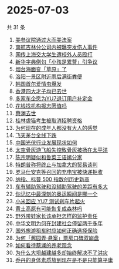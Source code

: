 # 2025-07-03

共 31 条

<!-- BEGIN ZHIHUSEARCH -->
<!-- 最后更新时间 Thu Jul 03 2025 13:21:41 GMT+0800 (China Standard Time) -->

1. [美参议院通过大而美法案](https://www.zhihu.com/search?q=%E7%BE%8E%E5%8F%82%E8%AE%AE%E9%99%A2%E9%80%9A%E8%BF%87%E5%A4%A7%E8%80%8C%E7%BE%8E%E6%B3%95%E6%A1%88)
1. [南航吉林分公司内被曝突发伤人事件](https://www.zhihu.com/search?q=%E5%8D%97%E8%88%AA%E5%90%89%E6%9E%97%E5%88%86%E5%85%AC%E5%8F%B8%E5%86%85%E8%A2%AB%E6%9B%9D%E7%AA%81%E5%8F%91%E4%BC%A4%E4%BA%BA%E4%BA%8B%E4%BB%B6)
1. [网传上海交大学生遭校外人员殴打](https://www.zhihu.com/search?q=%E7%BD%91%E4%BC%A0%E4%B8%8A%E6%B5%B7%E4%BA%A4%E5%A4%A7%E5%AD%A6%E7%94%9F%E9%81%AD%E6%A0%A1%E5%A4%96%E4%BA%BA%E5%91%98%E6%AE%B4%E6%89%93)
1. [新华字典例句「小孩是累赘」引争议](https://www.zhihu.com/search?q=%E6%96%B0%E5%8D%8E%E5%AD%97%E5%85%B8%E4%BE%8B%E5%8F%A5%E3%80%8C%E5%B0%8F%E5%AD%A9%E6%98%AF%E7%B4%AF%E8%B5%98%E3%80%8D%E5%BC%95%E4%BA%89%E8%AE%AE)
1. [烟台海面变「草原」了](https://www.zhihu.com/search?q=%E7%83%9F%E5%8F%B0%E6%B5%B7%E9%9D%A2%E5%8F%98%E3%80%8C%E8%8D%89%E5%8E%9F%E3%80%8D%E4%BA%86)
1. [洛阳一景区附近雨后满街粪便](https://www.zhihu.com/search?q=%E6%B4%9B%E9%98%B3%E4%B8%80%E6%99%AF%E5%8C%BA%E9%99%84%E8%BF%91%E9%9B%A8%E5%90%8E%E6%BB%A1%E8%A1%97%E7%B2%AA%E4%BE%BF)
1. [韩国首尔爱情虫爆发](https://www.zhihu.com/search?q=%E9%9F%A9%E5%9B%BD%E9%A6%96%E5%B0%94%E7%88%B1%E6%83%85%E8%99%AB%E7%88%86%E5%8F%91)
1. [香港四大才子均已去世](https://www.zhihu.com/search?q=%E9%A6%99%E6%B8%AF%E5%9B%9B%E5%A4%A7%E6%89%8D%E5%AD%90%E5%9D%87%E5%B7%B2%E5%8E%BB%E4%B8%96)
1. [多家车企愿为YU7退订用户补定金](https://www.zhihu.com/search?q=%E5%A4%9A%E5%AE%B6%E8%BD%A6%E4%BC%81%E6%84%BF%E4%B8%BAYU7%E9%80%80%E8%AE%A2%E7%94%A8%E6%88%B7%E8%A1%A5%E5%AE%9A%E9%87%91)
1. [花钱找机构报志愿值吗](https://www.zhihu.com/search?q=%E8%8A%B1%E9%92%B1%E6%89%BE%E6%9C%BA%E6%9E%84%E6%8A%A5%E5%BF%97%E6%84%BF%E5%80%BC%E5%90%97)
1. [蔡澜去世](https://www.zhihu.com/search?q=%E8%94%A1%E6%BE%9C%E5%8E%BB%E4%B8%96)
1. [桂林虐猫考生被取消招聘资格](https://www.zhihu.com/search?q=%E6%A1%82%E6%9E%97%E8%99%90%E7%8C%AB%E8%80%83%E7%94%9F%E8%A2%AB%E5%8F%96%E6%B6%88%E6%8B%9B%E8%81%98%E8%B5%84%E6%A0%BC)
1. [为何现在的成年人都没有大人的感觉](https://www.zhihu.com/search?q=%E4%B8%BA%E4%BD%95%E7%8E%B0%E5%9C%A8%E7%9A%84%E6%88%90%E5%B9%B4%E4%BA%BA%E9%83%BD%E6%B2%A1%E6%9C%89%E5%A4%A7%E4%BA%BA%E7%9A%84%E6%84%9F%E8%A7%89)
1. [飞天茅台全线下跌](https://www.zhihu.com/search?q=%E9%A3%9E%E5%A4%A9%E8%8C%85%E5%8F%B0%E5%85%A8%E7%BA%BF%E4%B8%8B%E8%B7%8C)
1. [中国光伏行业发展现状如何](https://www.zhihu.com/search?q=%E4%B8%AD%E5%9B%BD%E5%85%89%E4%BC%8F%E8%A1%8C%E4%B8%9A%E5%8F%91%E5%B1%95%E7%8E%B0%E7%8A%B6%E5%A6%82%E4%BD%95)
1. [太空骨灰游飞船失控致骨灰被扬在太平洋](https://www.zhihu.com/search?q=%E5%A4%AA%E7%A9%BA%E9%AA%A8%E7%81%B0%E6%B8%B8%E9%A3%9E%E8%88%B9%E5%A4%B1%E6%8E%A7%E8%87%B4%E9%AA%A8%E7%81%B0%E8%A2%AB%E6%89%AC%E5%9C%A8%E5%A4%AA%E5%B9%B3%E6%B4%8B)
1. [陈宗明疑似和鲁菜王语嫣分家](https://www.zhihu.com/search?q=%E9%99%88%E5%AE%97%E6%98%8E%E7%96%91%E4%BC%BC%E5%92%8C%E9%B2%81%E8%8F%9C%E7%8E%8B%E8%AF%AD%E5%AB%A3%E5%88%86%E5%AE%B6)
1. [特朗普称将终止与加拿大的贸易谈判](https://www.zhihu.com/search?q=%E7%89%B9%E6%9C%97%E6%99%AE%E7%A7%B0%E5%B0%86%E7%BB%88%E6%AD%A2%E4%B8%8E%E5%8A%A0%E6%8B%BF%E5%A4%A7%E7%9A%84%E8%B4%B8%E6%98%93%E8%B0%88%E5%88%A4)
1. [罗马仕安克等召回的充电宝被快递拒收](https://www.zhihu.com/search?q=%E7%BD%97%E9%A9%AC%E4%BB%95%E5%AE%89%E5%85%8B%E7%AD%89%E5%8F%AC%E5%9B%9E%E7%9A%84%E5%85%85%E7%94%B5%E5%AE%9D%E8%A2%AB%E5%BF%AB%E9%80%92%E6%8B%92%E6%94%B6)
1. [纳指、标普 500 指数创历史新高](https://www.zhihu.com/search?q=%E7%BA%B3%E6%8C%87%E3%80%81%E6%A0%87%E6%99%AE%20500%20%E6%8C%87%E6%95%B0%E5%88%9B%E5%8E%86%E5%8F%B2%E6%96%B0%E9%AB%98)
1. [车有辅助驾驶和没辅助驾驶的差距有多大](https://www.zhihu.com/search?q=%E8%BD%A6%E6%9C%89%E8%BE%85%E5%8A%A9%E9%A9%BE%E9%A9%B6%E5%92%8C%E6%B2%A1%E8%BE%85%E5%8A%A9%E9%A9%BE%E9%A9%B6%E7%9A%84%E5%B7%AE%E8%B7%9D%E6%9C%89%E5%A4%9A%E5%A4%A7)
1. [你记忆中最深刻的奥运瞬间是哪一个](https://www.zhihu.com/search?q=%E4%BD%A0%E8%AE%B0%E5%BF%86%E4%B8%AD%E6%9C%80%E6%B7%B1%E5%88%BB%E7%9A%84%E5%A5%A5%E8%BF%90%E7%9E%AC%E9%97%B4%E6%98%AF%E5%93%AA%E4%B8%80%E4%B8%AA)
1. [小米回应 YU7 测试刹车片起火](https://www.zhihu.com/search?q=%E5%B0%8F%E7%B1%B3%E5%9B%9E%E5%BA%94%20YU7%20%E6%B5%8B%E8%AF%95%E5%88%B9%E8%BD%A6%E7%89%87%E8%B5%B7%E7%81%AB)
1. [黄土高原有可能恢复成森林吗](https://www.zhihu.com/search?q=%E9%BB%84%E5%9C%9F%E9%AB%98%E5%8E%9F%E6%9C%89%E5%8F%AF%E8%83%BD%E6%81%A2%E5%A4%8D%E6%88%90%E6%A3%AE%E6%9E%97%E5%90%97)
1. [野外带娃家长该承担怎样的监护责任](https://www.zhihu.com/search?q=%E9%87%8E%E5%A4%96%E5%B8%A6%E5%A8%83%E5%AE%B6%E9%95%BF%E8%AF%A5%E6%89%BF%E6%8B%85%E6%80%8E%E6%A0%B7%E7%9A%84%E7%9B%91%E6%8A%A4%E8%B4%A3%E4%BB%BB)
1. [中华文明为何在封建社会停留两千多年](https://www.zhihu.com/search?q=%E4%B8%AD%E5%8D%8E%E6%96%87%E6%98%8E%E4%B8%BA%E4%BD%95%E5%9C%A8%E5%B0%81%E5%BB%BA%E7%A4%BE%E4%BC%9A%E5%81%9C%E7%95%99%E4%B8%A4%E5%8D%83%E5%A4%9A%E5%B9%B4)
1. [国外旅游租车时应如何正确选择保险](https://www.zhihu.com/search?q=%E5%9B%BD%E5%A4%96%E6%97%85%E6%B8%B8%E7%A7%9F%E8%BD%A6%E6%97%B6%E5%BA%94%E5%A6%82%E4%BD%95%E6%AD%A3%E7%A1%AE%E9%80%89%E6%8B%A9%E4%BF%9D%E9%99%A9)
1. [为何「酱园弄·悬案」票房口碑双崩盘](https://www.zhihu.com/search?q=%E4%B8%BA%E4%BD%95%E3%80%8C%E9%85%B1%E5%9B%AD%E5%BC%84%C2%B7%E6%82%AC%E6%A1%88%E3%80%8D%E7%A5%A8%E6%88%BF%E5%8F%A3%E7%A2%91%E5%8F%8C%E5%B4%A9%E7%9B%98)
1. [如何看待蔡澜的养老观念](https://www.zhihu.com/search?q=%E5%A6%82%E4%BD%95%E7%9C%8B%E5%BE%85%E8%94%A1%E6%BE%9C%E7%9A%84%E5%85%BB%E8%80%81%E8%A7%82%E5%BF%B5)
1. [为什么大坝越建越多却始终解决不了洪灾](https://www.zhihu.com/search?q=%E4%B8%BA%E4%BB%80%E4%B9%88%E5%A4%A7%E5%9D%9D%E8%B6%8A%E5%BB%BA%E8%B6%8A%E5%A4%9A%E5%8D%B4%E5%A7%8B%E7%BB%88%E8%A7%A3%E5%86%B3%E4%B8%8D%E4%BA%86%E6%B4%AA%E7%81%BE)
1. [乔丹的身体素质放到现在是不是只能算平庸](https://www.zhihu.com/search?q=%E4%B9%94%E4%B8%B9%E7%9A%84%E8%BA%AB%E4%BD%93%E7%B4%A0%E8%B4%A8%E6%94%BE%E5%88%B0%E7%8E%B0%E5%9C%A8%E6%98%AF%E4%B8%8D%E6%98%AF%E5%8F%AA%E8%83%BD%E7%AE%97%E5%B9%B3%E5%BA%B8)

<!-- END ZHIHUSEARCH -->
